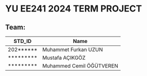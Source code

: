 # YU EE241 2024 TERM PROJECT

## Team:
| STD_ID | Name |
| ------ | ------ |
| 202****** | Muhammet Furkan UZUN |
| ********* | Mustafa AÇIKGÖZ |
| ********* | Muhammed Cemil ÖĞÜTVEREN |
